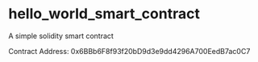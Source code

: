 # hello_world_smart_contract
A simple solidity smart contract

Contract Address: 0x6BBb6F8f93f20bD9d3e9dd4296A700EedB7ac0C7